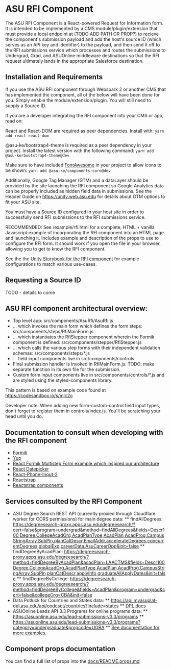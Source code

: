 # ASU RFI Component

The ASU RFI Component is a React-powered Request for Information form. It is
intended to be implemented by a CMS module/plugin/extension that must provide a
local endpoint at (TODO ADD PATH OR PROP?) to recieve the component's
submission payload and add the host's source ID (which serves as an API key and
identifier) to the payload, and then send it off to the RFI submissions service
which processes and routes the submissions to Undergrad, Grad, and ASUOnline
middleware destinations so that the RFI request ultimately lands in the
appropriate Salesforce destination.

## Installation and Requirements

If you use the ASU RFI component through Webspark 2 or another CMS that has
implemented the component, all of the below will have been done for you.
Simply enable the module/extension/plugin. You will still need to supply a
Source ID.

If you are a developer integrating the RFI component into your CMS or app,
read on:

React and React-DOM are required as peer dependencies. Install with:
`yarn add react react-dom`

@asu-ke/bootstrap4-theme is required as a peer dependency in your
project. Install the latest version with the following command:
`yarn add @asu-ke/bootstrap4-theme@dev`

Make sure to have included [FontAwesome](https://fontawesome.com/) in your
project to allow icons to be shown:
`yarn add @asu-ke/components-core@dev`

Additionally, Google Tag Manager (GTM) and a dataLayer should be provided by
the site launching the RFI component so Google Analytics data can be properly
included as hidden field data in submissions. See the Header Guide on
<https://unity.web.asu.edu> for details about GTM options to fit your ASU site.

You must have a Source ID configured in your host site in order to successfully
send RFI submissions to the RFI submissions service.

RECOMMENDED: See /example/rfi.html for a complete, HTML + vanilla Javascript
example of incorporating the RFI component into an HTML page and launching it.
Includes example and description of the props to use to configure the
RFI form. It should work if you open the file in your browser, allowing you
to get to know the RFI component.

See the the [Unity Storybook for the RFI component](https://unity.web.asu.edu/@asu-ke/app-rfi/index.html?path=/story/uds-asurfi--rfi-default)
for example configurations to match various use-cases.

## Requesting a Source ID
TODO - details to come

## ASU RFI component architectural overview:
* Top level app: src/components/AsuRfi/AsuRfi.js
* ... which invokes the main form which defines the form steps: src/components/steps/RfiMainForm.js
* ... which instantiates the RfiStepper component wherein the Formik component is defined: src/components/stepper/RfiStepper.js
* ... which calls the various step forms with their independent validation schemas: src/components/steps/*.js
* ... field input components live in src/components/controls
* Final submission handler is invoked in RfiMainForm.js. TODO: make separate function in its own file for the submission.
* Custom form input components live in src/components/controls/*.js and are styled using the styled-components library.

This pattern is based on example code found at https://codesandbox.io/s/mlc2o

Developer note: When adding new form-custom-control field input types, don't
forget to register them in controls/index.js. You'll be scratching your head
until you do.

## Documentation to consult when developing with the RFI component
* [Formik](https://jaredpalmer.com/formik/docs/tutorial)
* [Yup](https://github.com/jquense/yup)
* [React Formik Multistep Form example which inspired our architecture](https://codesandbox.io/s/mlc2o)
* [React Datepicker](https://reactdatepicker.com/)
* [React-Phone-Input-2](https://github.com/bl00mber/react-phone-input-2)
* [Reactstrap](https://github.com/reactstrap/reactstrap)
* [Reactstrap components](https://reactstrap.github.io/components/alerts/)

## Services consulted by the RFI Component
* ASU Degree Search REST API (currently proxied through Cloudflare worker for CORS permissions) for main degree data:
** findAllDegrees: <https://degreesearch-proxy.apps.asu.edu/degreesearch/?cert=false&program=undergrad&method=findAllDegrees&fields=Descr100,Degree,CollegeAcadOrg,AcadPlanType,AcadPlan,AcadProg,CampusStringArray,SubPln,planCatDescr,EmailAddr,accelerateDegrees,concurrentDegrees,globalExp,careerData,AsuCareerOpp&init=false>
** findDegreeByAcadPlan: <https://degreesearch-proxy.apps.asu.edu/degreesearch/?method=findDegreeByAcadPlan&acadPlan=LAACTMS&fields=Descr100,Degree,CollegeAcadOrg,AcadPlanType,AcadPlan,AcadProg,CampusStringArray,SubPln,planCatDescr,applyInfo,graduateAllApplyDates&init=false>
** findDegreeByCollege: <https://degreesearch-proxy.apps.asu.edu/degreesearch/?method=findDegreeByCollege&fields=AcadPlan&program=undergrad&cert=false&collegeOrg=CBA&init=false>
* Data Potluck for Countries and States data:
** <https://api.myasuplat-dpl.asu.edu/api/codeset/countries?include=states>
** [DPL docs](https://api.myasuplat-dpl.asu.edu)
* ASUOnline Leads API 3.3 Programs for online programs data:
** <https://asuonline.asu.edu/lead-submissions-v3.3/programs>
** <https://asuonline.asu.edu/lead-submissions-v3.3/programs?category=undergraduate&progcode=UGBA>
** [See documentation for more examples](https://docs.google.com/document/d/1kdIiuipSmbnrcT9gUkeHzCQujwtCdY680ueYhcLaIUw/edit).

## Component props documentation

You can find a full list of props into the [docs/README.props.md](docs/README.props.md)
